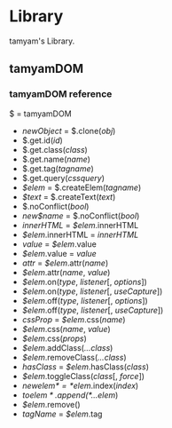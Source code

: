 # Library
tamyam's Library.
## tamyamDOM
### tamyamDOM reference
$ = tamyamDOM

- *newObject* = $.clone(*obj*)
- $.get.id(*id*)
- $.get.class(*class*)
- $.get.name(*name*)
- $.get.tag(*tagname*)
- $.get.query(*cssquery*)
- *$elem* = $.createElem(*tagname*)
- *$text* = $.createText(*text*)
- $.noConflict(*bool*)
- *new$name* = $.noConflict(*bool*)
- *innerHTML* = *$elem*.innerHTML
- *$elem*.innerHTML = *innerHTML*
- *value* = *$elem*.value
- *$elem*.value = *value*
- *attr* = *$elem*.attr(*name*)
- *$elem*.attr(*name*, *value*)
- *$elem*.on(*type*, *listener*[, *options*])
- *$elem*.on(*type*, *listener*[, *useCapture*])
- *$elem*.off(*type*, *listener*[, *options*])
- *$elem*.off(*type*, *listener*[, *useCapture*])
- *cssProp* = *$elem*.css(*name*)
- *$elem*.css(*name*, *value*)
- *$elem*.css(*props*)
- *$elem*.addClass(*...class*)
- *$elem*.removeClass(*...class*)
- *hasClass* = *$elem*.hasClass(*class*)
- *$elem*.toggleClass(*class*[, *force*])
- *new$elem* = *$elem*.index(*index*)
- *$toelem*.append(*...$elem*)
- *$elem*.remove()
- *tagName* = *$elem*.tag

